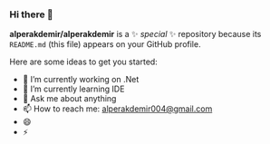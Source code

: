 ### Hi there 👋


**alperakdemir/alperakdemir** is a ✨ _special_ ✨ repository because its `README.md` (this file) appears on your GitHub profile.

Here are some ideas to get you started:

- 🔭 I’m currently working on .Net
- 🌱 I’m currently learning IDE
- 💬 Ask me about anything
- 📫 How to reach me: alperakdemir004@gmail.com
- 😄
- ⚡ 

